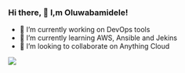 ### Hi there, 👋 I,m Oluwabamidele!





- 🔭 I’m currently working on DevOps tools
- 🌱 I’m currently learning AWS, Ansible and Jekins
- 👯 I’m looking to collaborate on Anything Cloud



<img src = "https://github-readme-stats.vercel.app/api?username=PAT_1oayanda&show_icons=true&theme=cobalt2">
